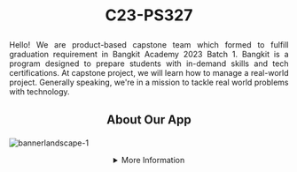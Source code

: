 # <p align="center"> C23-PS327 </p>
<p align="justify"> Hello! We are product-based capstone team which formed to fulfill graduation requirement in Bangkit Academy 2023 Batch 1. Bangkit is a program designed to prepare students with in-demand skills and tech certifications. At capstone project, we will learn how to manage a real-world project. Generally speaking, we're in a mission to tackle real world problems with technology. </p>

## <p align="center"> About Our App </p>
![bannerlandscape-1](https://github.com/OPet-OnlineDiagnosisforYourPet-sDisease/OPet/assets/94748266/6bf9b39c-ae02-4b57-a806-0322f28f6f95)

<details>
  <summary align = "center">More Information</summary>

### *The Facts*
<p align="justify"> Based on a survey conducted by the Rakuten Insight Center in Indonesia in 2022, it was found that 67% out of 10.422 respondents owned pets. 23% were recorded as not having any pets, and the remaining 10% admitted to having owned pets before. The high percentage of pet ownership is accompanied by a high number of deaths due to diseases. In the past 5 years (2015-2019), there were a total of 404,306 cases of rabies transmission in Indonesia, and 544 of them resulted in death, and North Sulawesi being the province with the highest number of fatalities (https://sehatnegeriku.kemkes.go.id/). As for cat cases, a study revealed that approximately 65% of cats taken to veterinarians already showed severe conditions, which were caused by economic factors and the busyness of their owners. Approximately 60.9% of cat deaths in Surabaya were due to the uneven distribution of veterinarians, and causing difficulties in treating cat diseases (Chazar et al., 2019). </p>

### *Problem Statement*
<p align="justify"> Is there a way we can do to assist pet owners in taking care of their pets, addressing the limited availability of veterinarians in certain areas, and the high cost of treatment at animal clinics? </p>

### *Solution*
<p align="justify"> We aim to offer a solution to overcome above problem, introducing **OPet** which stands for **Online Diagnosis for Your Pet's Disease**. OPet utilize Supervised Machine Learning and the native Kotlin programming language to develop an application to detect early signs of diseases in pets based on their symptoms. In our app, we will only focus on the dominant pets in Indonesia including cat, fish, bird, and dog. This is not a random choice, it was based on the survey conducted by the Rakuten Insight Center in Indonesia in 2022. </p>


## <p align="center"> Our Great Team </p>
<p align="justify"> Our team consist of 6 students from 3 learning paths. Machine Learning divison is responsible for building classification algorithms to predict pet diseases based on pet symptoms, constructing CNN model for classifying pet skin diseases, as well as model deployment. Cloud Computing divison will be responsible for building endpoint APIs, building app infrastructure and implementing a storage model with Google Cloud Platform. Mobile Development divison is mainly responsible for designing application interface, and also translating the design to Android Studio using Kotlin. </p>

| **Name** | **Bangkit ID** | **Learning Path** | **Social Media** |
| --- | --- | --- | --- |
| Suryani | M121DKY4651 | Machine Learning | [LinkedIn](https://www.linkedin.com/in/suryani62/) |
| Roissyah Fernanda Khoiroh |  M361DSY0202  | Machine Learning | [LinkedIn](https://www.linkedin.com/in/roissyahfernanda/) |
| Rozi Saputra |  C121DKX4720 | Cloud Computing | [LinkedIn](https://www.linkedin.com/in/rozi-saputra-b947541b2/) |
| Fathurrahman Hafiz | C122DKX4594 | Cloud Computing | [LinkedIn](https://www.linkedin.com/in/fathurrahman-hafiz-84091820b/) |
| Elvino Dwi Saputra | A121DKX4779 |  Mobile Development | [LinkedIn](https://www.linkedin.com/in/el-vino/) |
| Achmad Ichzan | A191DKX4700  |  Mobile Development | [LinkedIn](https://www.linkedin.com/in/achmadichzan/) |


## <p align="center"> Repository </p>
### **Machine Learning**
- [Modeling](https://github.com/OPet-OnlineDiagnosisforYourPet-sDisease/Machine_Learning) Notebook of our modeling for classifying dog diseases
- [Symptom Checker Endpoint](https://github.com/OPet-OnlineDiagnosisforYourPet-sDisease/DogModel) An endpoint for predicting dog diseases based on symptoms
- [Dog Skin Disease Classification Endpoint](https://github.com/OPet-OnlineDiagnosisforYourPet-sDisease/CameraDogModel) An endpoint for dog skin diseases classification
  
### **Cloud Computing**
- [Dog Symptoms](https://github.com/OPet-OnlineDiagnosisforYourPet-sDisease/PetSymptomps) An endpoint for 86 dog symptoms disease
- [Dog Diseases](https://github.com/OPet-OnlineDiagnosisforYourPet-sDisease/DiseaseDiagnosis) An endpoint for 16 dog diseases along with handling suggestion
- [Article Feature](https://github.com/OPet-OnlineDiagnosisforYourPet-sDisease/apiartikel) An endpoint for articles
- [Map Clinics](https://github.com/OPet-OnlineDiagnosisforYourPet-sDisease/Map-Clinics) An endpoint for pet clinics
- [User Community](https://github.com/OPet-OnlineDiagnosisforYourPet-sDisease/usercommunity) An endpoint for community feature
  
### **Mobile Development**
- []()
  
<p align="right"> Best Wishes <br> C23-PS327 Team </p>
</details>
